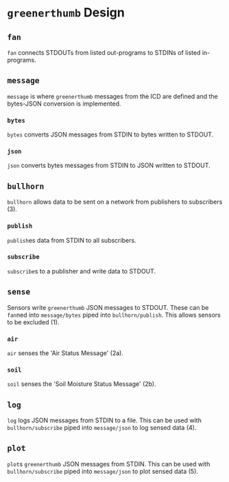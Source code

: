 # `greenerthumb` Design

## `fan`

`fan` connects STDOUTs from listed out-programs to STDINs of listed in-programs.

## `message`

`message` is where `greenerthumb` messages from the ICD are defined and the
bytes-JSON conversion is implemented.

### `bytes`

`bytes` converts JSON messages from STDIN to bytes written to STDOUT.

### `json`

`json` converts bytes messages from STDIN to JSON written to STDOUT.

## `bullhorn`

`bullhorn` allows data to be sent on a network from publishers to subscribers
(3).

### `publish`

`publish`es data from STDIN to all subscribers.

### `subscribe`

`subscribe`s to a publisher and write data to STDOUT.

## `sense`

Sensors write `greenerthumb` JSON messages to STDOUT. These can be `fan`ned into
`message/bytes` piped into `bullhorn/publish`. This allows sensors to be
excluded (1).

### `air`

`air` senses the 'Air Status Message' (2a).

### `soil`

`soil` senses the 'Soil Moisture Status Message' (2b).

## `log`

`log` logs JSON messages from STDIN to a file. This can be used with
`bullhorn/subscribe` piped into `message/json` to log sensed data (4).

## `plot`

`plot`s `greenerthumb` JSON messages from STDIN. This can be used with
`bullhorn/subscribe` piped into `message/json` to plot sensed data (5).
